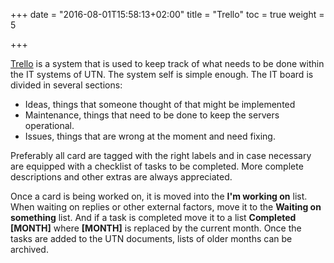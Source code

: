 +++
date = "2016-08-01T15:58:13+02:00"
title = "Trello"
toc = true
weight = 5

+++

[Trello](https://trello.com/) is a system that is used to keep track of what needs to be done within the IT systems of UTN. The system self is simple enough. The IT board is divided in several sections:

- Ideas, things that someone thought of that might be implemented
- Maintenance, things that need to be done to keep the servers operational.
- Issues, things that are wrong at the moment and need fixing.

Preferably all card are tagged with the right labels and in case necessary are
equipped with a checklist of tasks to be completed. More complete descriptions
and other extras are always appreciated.

Once a card is being worked on, it is moved into the **I'm working on** list.
When waiting on replies or other external factors, move it to the **Waiting on
something** list. And if a task is completed move it to a list **Completed
[MONTH]** where **[MONTH]** is replaced by the current month. Once the tasks are
added to the UTN documents, lists of older months can be archived.
